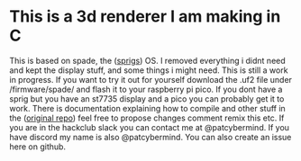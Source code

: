 # This is a 3d renderer I am making in C
This is based on spade, the ([sprigs](https://sprig.hackclub.com/)) OS.
I removed everything i didnt need and kept the display stuff, and some things i might need.
This is still a work in progress. If you want to try it out for yourself download the .uf2
file under /firmware/spade/ and flash it to your raspberry pi pico.
If you dont have a sprig but you have an st7735 display and a pico you can probably
get it to work. There is documentation explaining how to compile and other stuff in the
([original repo](https://github.com/hackclub/sprig/tree/main/firmware/spade))
feel free to propose changes comment remix this etc.
If you are in the hackclub slack you can contact me at @patcybermind.
If you have discord my name is also @patcybermind.
You can also create an issue here on github.
